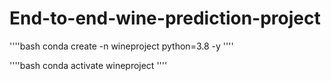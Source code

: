 # End-to-end-wine-prediction-project

''''bash
conda create -n wineproject python=3.8 -y 
''''

''''bash
conda activate wineproject 
''''